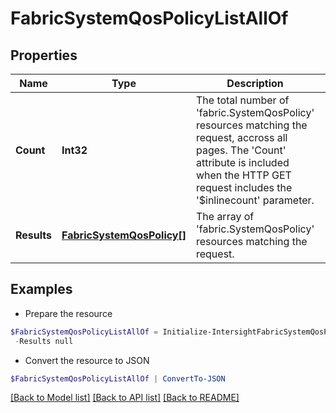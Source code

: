 # FabricSystemQosPolicyListAllOf
## Properties

Name | Type | Description | Notes
------------ | ------------- | ------------- | -------------
**Count** | **Int32** | The total number of &#39;fabric.SystemQosPolicy&#39; resources matching the request, accross all pages. The &#39;Count&#39; attribute is included when the HTTP GET request includes the &#39;$inlinecount&#39; parameter. | [optional] 
**Results** | [**FabricSystemQosPolicy[]**](FabricSystemQosPolicy.md) | The array of &#39;fabric.SystemQosPolicy&#39; resources matching the request. | [optional] 

## Examples

- Prepare the resource
```powershell
$FabricSystemQosPolicyListAllOf = Initialize-IntersightFabricSystemQosPolicyListAllOf  -Count null `
 -Results null
```

- Convert the resource to JSON
```powershell
$FabricSystemQosPolicyListAllOf | ConvertTo-JSON
```

[[Back to Model list]](../README.md#documentation-for-models) [[Back to API list]](../README.md#documentation-for-api-endpoints) [[Back to README]](../README.md)

